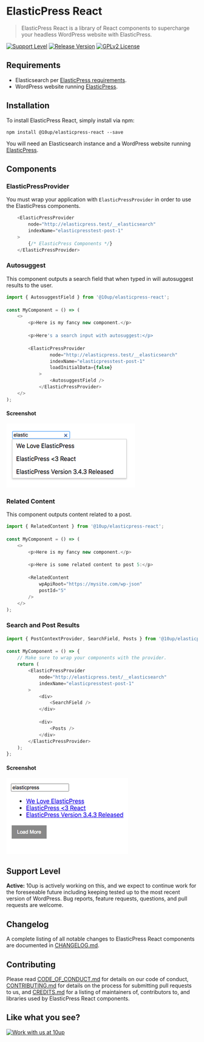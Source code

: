 # ElasticPress React

> ElasticPress React is a library of React components to supercharge your headless WordPress website with ElasticPress.

[![Support Level](https://img.shields.io/badge/support-active-green.svg)](#support-level) [![Release Version](https://img.shields.io/github/release/10up/elasticpress-react.svg)](https://github.com/10up/elasticpress-react/releases/latest) [![GPLv2 License](https://img.shields.io/github/license/10up/elasticpress-react.svg)](https://github.com/10up/elasticpress-react/blob/develop/LICENSE.md)

## Requirements

* Elasticsearch per [ElasticPress requirements](https://github.com/10up/ElasticPress#requirements).
* WordPress website running [ElasticPress](https://elasticpress.io).

## Installation

To install ElasticPress React, simply install via npm:

```
npm install @10up/elasticpress-react --save
```

You will need an Elasticsearch instance and a WordPress website running [ElasticPress](https://elasticpress.io).

## Components

### ElasticPressProvider
You must wrap your application with `ElasticPressProvider` in order to use the ElasticPress components.

```js
	<ElasticPressProvider
		node="http://elasticpress.test/__elasticsearch"
		indexName="elasticpresstest-post-1"
	>
		{/* ElasticPress Components */}
	</ElasticPressProvider>
```

### Autosuggest

This component outputs a search field that when typed in will autosuggest results to the user.

```js
import { AutosuggestField } from '@10up/elasticpress-react';

const MyComponent = () => (
	<>
		<p>Here is my fancy new component.</p>

		<p>Here's a search input with autosuggest:</p>

		<ElasticPressProvider
				node="http://elasticpress.test/__elasticsearch"
				indexName="elasticpresstest-post-1"
				loadInitialData={false}
			>
				<AutosuggestField />
			</ElasticPressProvider>
	</>
);
```

#### Screenshot

![Autosuggest screenshot](https://github.com/10up/elasticpress-react/raw/develop/screenshots/autosuggest.jpg)

### Related Content

This component outputs content related to a post.

```js
import { RelatedContent } from '@10up/elasticpress-react';

const MyComponent = () => (
	<>
		<p>Here is my fancy new component.</p>

		<p>Here is some related content to post 5:</p>

		<RelatedContent
			wpApiRoot="https://mysite.com/wp-json"
			postId="5"
		/>
	</>
);
```

### Search and Post Results

```js
import { PostContextProvider, SearchField, Posts } from '@10up/elasticpress-react';

const MyComponent = () => {
	// Make sure to wrap your components with the provider.
	return (
		<ElasticPressProvider
			node="http://elasticpress.test/__elasticsearch"
			indexName="elasticpresstest-post-1"
		>
			<div>
				<SearchField />
			</div>

			<div>
				<Posts />
			</div>
		</ElasticPressProvider>
	);
};
```

#### Screenshot
![Posts screenshot](https://github.com/10up/elasticpress-react/raw/develop/screenshots/posts.jpg)

## Support Level

**Active:** 10up is actively working on this, and we expect to continue work for the foreseeable future including keeping tested up to the most recent version of WordPress.  Bug reports, feature requests, questions, and pull requests are welcome.

## Changelog

A complete listing of all notable changes to ElasticPress React components are documented in [CHANGELOG.md](https://github.com/10up/elasticpress-react/blob/develop/CHANGELOG.md).

## Contributing

Please read [CODE_OF_CONDUCT.md](https://github.com/10up/elasticpress-react/blob/develop/CODE_OF_CONDUCT.md) for details on our code of conduct, [CONTRIBUTING.md](https://github.com/10up/elasticpress-react/blob/develop/CONTRIBUTING.md) for details on the process for submitting pull requests to us, and [CREDITS.md](https://github.com/10up/elasticpress-react/blob/develop/CREDITS.md) for a listing of maintainers of, contributors to, and libraries used by ElasticPress React components.

## Like what you see?

<a href="http://10up.com/contact/"><img src="https://10up.com/uploads/2016/10/10up-Github-Banner.png" width="850" alt="Work with us at 10up"></a>
